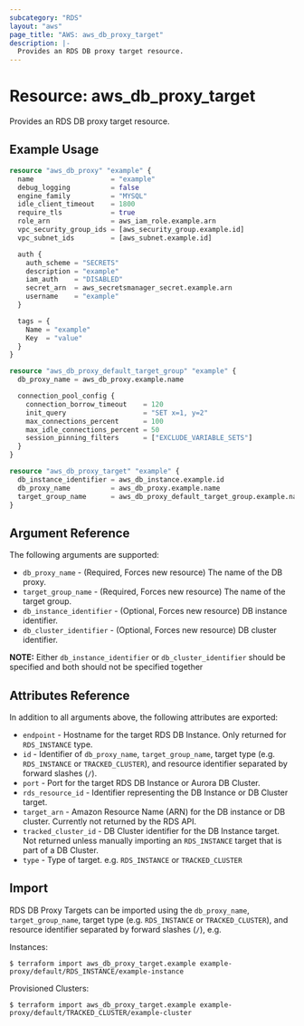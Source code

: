 ```yaml
---
subcategory: "RDS"
layout: "aws"
page_title: "AWS: aws_db_proxy_target"
description: |-
  Provides an RDS DB proxy target resource.
---
```


# Resource: aws_db_proxy_target

Provides an RDS DB proxy target resource.

## Example Usage

```terraform
resource "aws_db_proxy" "example" {
  name                   = "example"
  debug_logging          = false
  engine_family          = "MYSQL"
  idle_client_timeout    = 1800
  require_tls            = true
  role_arn               = aws_iam_role.example.arn
  vpc_security_group_ids = [aws_security_group.example.id]
  vpc_subnet_ids         = [aws_subnet.example.id]

  auth {
    auth_scheme = "SECRETS"
    description = "example"
    iam_auth    = "DISABLED"
    secret_arn  = aws_secretsmanager_secret.example.arn
    username    = "example"
  }

  tags = {
    Name = "example"
    Key  = "value"
  }
}

resource "aws_db_proxy_default_target_group" "example" {
  db_proxy_name = aws_db_proxy.example.name

  connection_pool_config {
    connection_borrow_timeout    = 120
    init_query                   = "SET x=1, y=2"
    max_connections_percent      = 100
    max_idle_connections_percent = 50
    session_pinning_filters      = ["EXCLUDE_VARIABLE_SETS"]
  }
}

resource "aws_db_proxy_target" "example" {
  db_instance_identifier = aws_db_instance.example.id
  db_proxy_name          = aws_db_proxy.example.name
  target_group_name      = aws_db_proxy_default_target_group.example.name
}
```

## Argument Reference

The following arguments are supported:

* `db_proxy_name` - (Required, Forces new resource) The name of the DB proxy.
* `target_group_name` - (Required, Forces new resource) The name of the target group.
* `db_instance_identifier` - (Optional, Forces new resource) DB instance identifier.
* `db_cluster_identifier` - (Optional, Forces new resource) DB cluster identifier.

**NOTE:** Either `db_instance_identifier` or `db_cluster_identifier` should be specified and both should not be specified together

## Attributes Reference

In addition to all arguments above, the following attributes are exported:

* `endpoint` - Hostname for the target RDS DB Instance. Only returned for `RDS_INSTANCE` type.
* `id` - Identifier of  `db_proxy_name`, `target_group_name`, target type (e.g. `RDS_INSTANCE` or `TRACKED_CLUSTER`), and resource identifier separated by forward slashes (`/`).
* `port` - Port for the target RDS DB Instance or Aurora DB Cluster.
* `rds_resource_id` - Identifier representing the DB Instance or DB Cluster target.
* `target_arn` - Amazon Resource Name (ARN) for the DB instance or DB cluster. Currently not returned by the RDS API.
* `tracked_cluster_id` - DB Cluster identifier for the DB Instance target. Not returned unless manually importing an `RDS_INSTANCE` target that is part of a DB Cluster.
* `type` - Type of target. e.g. `RDS_INSTANCE` or `TRACKED_CLUSTER`

## Import

RDS DB Proxy Targets can be imported using the `db_proxy_name`, `target_group_name`, target type (e.g. `RDS_INSTANCE` or `TRACKED_CLUSTER`), and resource identifier separated by forward slashes (`/`), e.g.

Instances:

```
$ terraform import aws_db_proxy_target.example example-proxy/default/RDS_INSTANCE/example-instance
```

Provisioned Clusters:

```
$ terraform import aws_db_proxy_target.example example-proxy/default/TRACKED_CLUSTER/example-cluster
```
